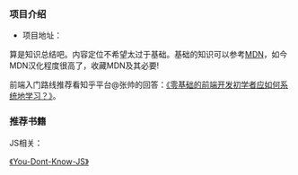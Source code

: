 ### 项目介绍

* 项目地址：

算是知识总结吧。内容定位不希望太过于基础。基础的知识可以参考[MDN](https://developer.mozilla.org/zh-CN/docs/Web)，如今MDN汉化程度很高了，收藏MDN及其必要!

前端入门路线推荐看知乎平台@张帅的回答：[《零基础的前端开发初学者应如何系统地学习？》](https://www.zhihu.com/question/19834302)。


### 推荐书籍

JS相关：

[《You-Dont-Know-JS》](https://github.com/getify/You-Dont-Know-JS/tree/1ed-zh-CN)



